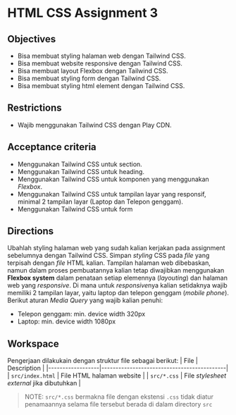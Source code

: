 # HTML CSS Assignment 3

## Objectives
* Bisa membuat styling halaman web dengan Tailwind CSS.
* Bisa membuat website responsive dengan Tailwind CSS.
* Bisa membuat layout Flexbox dengan Tailwind CSS.
* Bisa membuat styling form dengan Tailwind CSS.
* Bisa membuat styling html element dengan Tailwind CSS.

## Restrictions
* Wajib menggunakan Tailwind CSS dengan Play CDN.

## Acceptance criteria
* Menggunakan Tailwind CSS untuk section.
* Menggunakan Tailwind CSS untuk heading.
* Menggunakan Tailwind CSS untuk komponen yang menggunakan _Flexbox_.
* Menggunakan Tailwind CSS untuk tampilan layar yang responsif, minimal 2 tampilan layar  (Laptop dan Telepon genggam).
* Menggunakan Tailwind CSS untuk form

## Directions
Ubahlah styling halaman web yang sudah kalian kerjakan pada assignment sebelumnya dengan Tailwind CSS. Simpan _styling_ CSS pada _file_ yang terpisah dengan _file_ HTML kalian. Tampilan halaman web dibebaskan, namun dalam proses pembuatannya kalian tetap diwajibkan menggunakan **Flexbox system** dalam penataan setiap elemennya (_layouting_) dan halaman web yang *responsive*. Di mana untuk *responsive*nya kalian setidaknya wajib memiliki 2 tampilan layar, yaitu laptop dan telepon genggam (_mobile phone_). Berikut aturan _Media Query_ yang wajib kalian penuhi:
* Telepon genggam: min. device width 320px
* Laptop: min. device width 1080px

## Workspace
Pengerjaan dilakukain dengan struktur file sebagai berikut:
| File             | Description                                |
|------------------|--------------------------------------------|
| `src/index.html` | File HTML halaman website                  |
| `src/*.css`      | File *stylesheet external* jika dibutuhkan |


> NOTE: `src/*.css` bermakna file dengan ekstensi `.css` tidak diatur penamaannya selama file tersebut berada di dalam directory `src`
